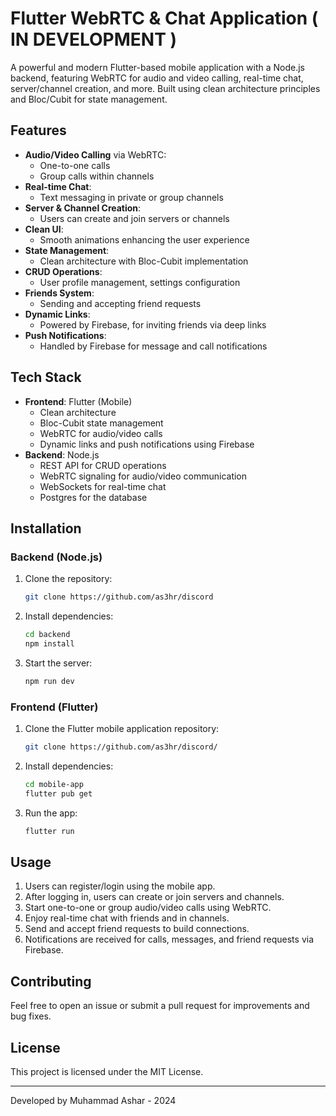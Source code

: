 
# Flutter WebRTC & Chat Application ( IN DEVELOPMENT )

A powerful and modern Flutter-based mobile application with a Node.js backend, featuring WebRTC for audio and video calling, real-time chat, server/channel creation, and more. Built using clean architecture principles and Bloc/Cubit for state management.

## Features

- **Audio/Video Calling** via WebRTC:
  - One-to-one calls
  - Group calls within channels
- **Real-time Chat**: 
  - Text messaging in private or group channels
- **Server & Channel Creation**: 
  - Users can create and join servers or channels
- **Clean UI**: 
  - Smooth animations enhancing the user experience
- **State Management**: 
  - Clean architecture with Bloc-Cubit implementation
- **CRUD Operations**: 
  - User profile management, settings configuration
- **Friends System**:
  - Sending and accepting friend requests
- **Dynamic Links**: 
  - Powered by Firebase, for inviting friends via deep links
- **Push Notifications**: 
  - Handled by Firebase for message and call notifications

## Tech Stack

- **Frontend**: Flutter (Mobile)
  - Clean architecture
  - Bloc-Cubit state management
  - WebRTC for audio/video calls
  - Dynamic links and push notifications using Firebase
- **Backend**: Node.js
  - REST API for CRUD operations
  - WebRTC signaling for audio/video communication
  - WebSockets for real-time chat
  - Postgres for the database

## Installation

### Backend (Node.js)

1. Clone the repository:
    ```bash
    git clone https://github.com/as3hr/discord
    ```
2. Install dependencies:
    ```bash
    cd backend
    npm install
    ```
3. Start the server:
    ```bash
    npm run dev
    ```

### Frontend (Flutter)

1. Clone the Flutter mobile application repository:
    ```bash
    git clone https://github.com/as3hr/discord/
    ```
2. Install dependencies:
    ```bash
    cd mobile-app
    flutter pub get
    ```
3. Run the app:
    ```bash
    flutter run
    ```

## Usage

1. Users can register/login using the mobile app.
2. After logging in, users can create or join servers and channels.
3. Start one-to-one or group audio/video calls using WebRTC.
4. Enjoy real-time chat with friends and in channels.
5. Send and accept friend requests to build connections.
6. Notifications are received for calls, messages, and friend requests via Firebase.

## Contributing

Feel free to open an issue or submit a pull request for improvements and bug fixes.

## License

This project is licensed under the MIT License.

---
Developed by Muhammad Ashar - 2024
